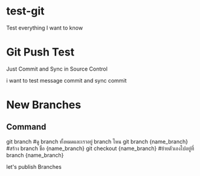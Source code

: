 # test-git
Test everything I want to know

# Git Push Test
Just Commit and Sync in Source Control

i want to test message commit and sync commit

# New Branches
## Command
git branch                  #ดู branch ทั้งหมดและเราอยู่ branch ไหน
git branch {name_branch}    #สร้าง branch ชื่อ {name_branch}
git checkout {name_branch}  #ย้ายตัวเองไปอยู่ที่ branch {name_branch}

let's publish Branches